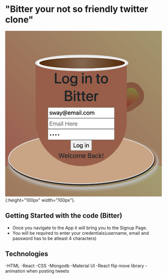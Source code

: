 # "Bitter your not so friendly twitter clone"

![alt text](images/signup.png){:height="100px" width="100px"}.

## Getting Started with the code (Bitter)
- Once you navigate to the App it will bring you to the Signup Page.
- You will be required to enter your credentials(username, email and password has to be atleast 4 characters)

## Technologies
-HTML
-React
-CSS
-Mongodb
-Material UI
-React flip move library -animation when posting tweets
